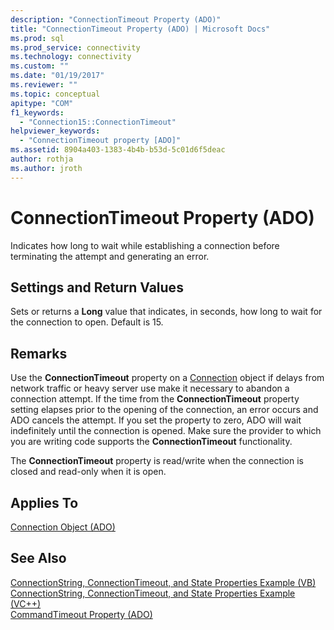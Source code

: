 ```yaml
---
description: "ConnectionTimeout Property (ADO)"
title: "ConnectionTimeout Property (ADO) | Microsoft Docs"
ms.prod: sql
ms.prod_service: connectivity
ms.technology: connectivity
ms.custom: ""
ms.date: "01/19/2017"
ms.reviewer: ""
ms.topic: conceptual
apitype: "COM"
f1_keywords: 
  - "Connection15::ConnectionTimeout"
helpviewer_keywords: 
  - "ConnectionTimeout property [ADO]"
ms.assetid: 8904a403-1383-4b4b-b53d-5c01d6f5deac
author: rothja
ms.author: jroth
---
```

# ConnectionTimeout Property (ADO)
Indicates how long to wait while establishing a connection before terminating the attempt and generating an error.  
  
## Settings and Return Values  
 Sets or returns a **Long** value that indicates, in seconds, how long to wait for the connection to open. Default is 15.  
  
## Remarks  
 Use the **ConnectionTimeout** property on a [Connection](./connection-object-ado.md) object if delays from network traffic or heavy server use make it necessary to abandon a connection attempt. If the time from the **ConnectionTimeout** property setting elapses prior to the opening of the connection, an error occurs and ADO cancels the attempt. If you set the property to zero, ADO will wait indefinitely until the connection is opened. Make sure the provider to which you are writing code supports the **ConnectionTimeout** functionality.  
  
 The **ConnectionTimeout** property is read/write when the connection is closed and read-only when it is open.  
  
## Applies To  
 [Connection Object (ADO)](./connection-object-ado.md)  
  
## See Also  
 [ConnectionString, ConnectionTimeout, and State Properties Example (VB)](./connectionstring-connectiontimeout-and-state-properties-example-vb.md)   
 [ConnectionString, ConnectionTimeout, and State Properties Example (VC++)](./connectionstring-connectiontimeout-and-state-properties-example-vc.md)   
 [CommandTimeout Property (ADO)](./commandtimeout-property-ado.md)